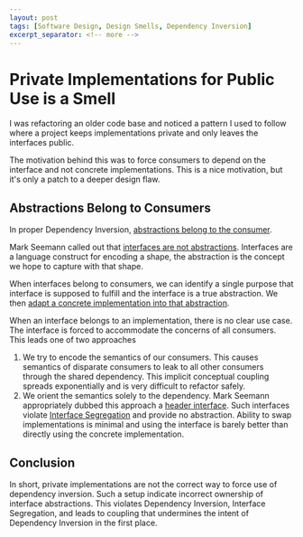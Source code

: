 ```yaml
---
layout: post
tags: [Software Design, Design Smells, Dependency Inversion]
excerpt_separator: <!-- more -->
---
```


<!-- Todo: find better file name -->
# Private Implementations for Public Use is a Smell

I was refactoring an older code base and noticed a pattern I used to follow where a project keeps implementations private and only leaves the interfaces public.

The motivation behind this was to force consumers to depend on the interface and not concrete implementations. This is a nice motivation, but it's only a patch to a deeper design flaw. 

<!-- more -->

## Abstractions Belong to Consumers
In proper Dependency Inversion, [abstractions belong to the consumer](https://en.wikipedia.org/wiki/Dependency_inversion_principle#Implementations).

Mark Seemann called out that [interfaces are not abstractions](https://blog.ploeh.dk/2010/12/02/Interfacesarenotabstractions/). Interfaces are a language construct for encoding a shape, the abstraction is the concept we hope to capture with that shape.

When interfaces belong to consumers, we can identify a single purpose that interface is supposed to fulfill and the interface is a true abstraction. We then [adapt a concrete implementation into that abstraction](https://blog.ploeh.dk/2013/12/03/layers-onions-ports-adapters-its-all-the-same/).

When an interface belongs to an implementation, there is no clear use case. The interface is forced to accommodate the concerns of all consumers. This leads one of two approaches
1. We try to encode the semantics of our consumers. This causes semantics of disparate consumers to leak to all other consumers through the shared dependency. This implicit conceptual coupling spreads exponentially and is very difficult to refactor safely.
2. We orient the semantics solely to the dependency. Mark Seemann appropriately dubbed this approach a [header interface](https://blog.ploeh.dk/2010/12/02/Interfacesarenotabstractions/). Such interfaces violate [Interface Segregation](https://en.wikipedia.org/wiki/Interface_segregation_principle) and provide no abstraction. Ability to swap implementations is minimal and using the interface is barely better than directly using the concrete implementation.


## Conclusion

In short, private implementations are not the correct way to force use of dependency inversion. Such a setup indicate incorrect ownership of interface abstractions. This violates Dependency Inversion, Interface Segregation, and leads to coupling that undermines the intent of Dependency Inversion in the first place.
